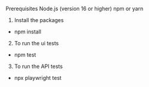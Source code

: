 Prerequisites
Node.js (version 16 or higher)
npm or yarn

1. Install the packages
 - npm install

2. To run the ui tests
 -  npm test

3. To run the API tests
 - npx playwright test

